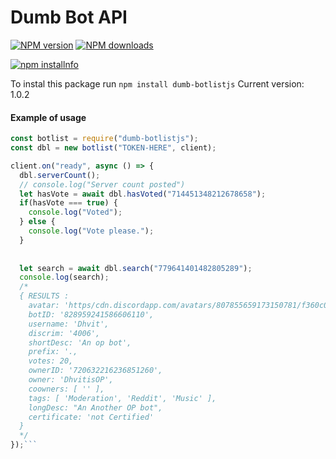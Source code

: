 # Dumb Bot API

<a href="https://www.npmjs.com/package/dumb-botlistjs/"><img src="https://img.shields.io/npm/v/dumb-botlistjs/.svg?maxAge=3600" alt="NPM version" /></a>
<a href="https://www.npmjs.com/package/dumb-botlistjs/"><img src="https://img.shields.io/npm/dt/dumb-botlistjs/.svg?maxAge=3600" alt="NPM downloads" /></a>


<a href="https://nodei.co/npm/dumb-botlistjs/"><img src="https://nodei.co/npm/dumb-botlistjs?downloads=true&stars=true" alt="npm installnfo" /></a>

To instal this package run `npm install dumb-botlistjs`
Current version: 1.0.2

#### Example of usage
```js
const botlist = require("dumb-botlistjs");
const dbl = new botlist("TOKEN-HERE", client);

client.on("ready", async () => {
  dbl.serverCount();
  // console.log("Server count posted")
  let hasVote = await dbl.hasVoted("714451348212678658");
  if(hasVote === true) {
    console.log("Voted");
  } else {
    console.log("Vote please.");
  }
  
  
  let search = await dbl.search("779641401482805289");
  console.log(search);
  /*
  { RESULTS :
    avatar: 'https/cdn.discordapp.com/avatars/807855659173150781/f360c03f3ba6705c4d994b4edb19a634.webp?width=100&height=100',
    botID: '828959241586606110',
    username: 'Dhvit',
    discrim: '4006',
    shortDesc: 'An op bot',
    prefix: '.,
    votes: 20,
    ownerID: '720632216236851260',
    owner: 'DhvitisOP',
    coowners: [ '' ],
    tags: [ 'Moderation', 'Reddit', 'Music' ],
    longDesc: "An Another OP bot",
    certificate: 'not Certified'
  }
  */
});```
